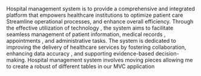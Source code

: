 Hospital management system is to provide a comprehensive and integrated platform that empowers healthcare institutions to optimize patient care 
Streamline operational processes, and enhance overall efficiency. Through the effective utilization of technology , the system aims to facilitate seamless management of patient information, medical records , appointments  , and administrative tasks. The system is dedicated to improving the delivery of healthcare services by fostering collaboration, enhancing data accuracy , and supporting evidence-based decision-making. 
Hospital management system involves moving pieces allowing me to create a robust of different tables in our MVC application
